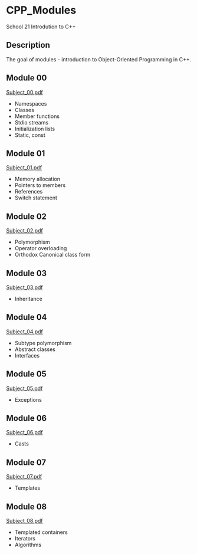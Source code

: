 # CPP_Modules
School 21 Introdution to C++

## Description
The goal of modules - introduction to Object-Oriented Programming in C++.

## Module 00

 [Subject_00.pdf](https://github.com/Ollietani/CPP_Modules/blob/master/Day00/cpp_0.subject.pdf)

- Namespaces
- Classes
- Member functions
- Stdio streams
- Initialization lists
- Static, const

## Module 01

[Subject_01.pdf](https://github.com/Ollietani/CPP_Modules/blob/master/Day01/cpp_1.subject.pdf)

- Memory allocation
- Pointers to members
- References
- Switch statement

## Module 02

[Subject_02.pdf](https://github.com/Ollietani/CPP_Modules/blob/master/Day02/cpp_2.subject.pdf)

- Polymorphism
- Operator overloading
- Orthodox Canonical class form

## Module 03

[Subject_03.pdf](https://github.com/Ollietani/CPP_Modules/blob/master/Day03/cpp_3.subject.pdf)

- Inheritance

## Module 04

[Subject_04.pdf](https://github.com/Ollietani/CPP_Modules/blob/master/Day04/cpp_4.subject.pdf)

- Subtype polymorphism
- Abstract classes
- Interfaces

## Module 05

[Subject_05.pdf](https://github.com/Ollietani/CPP_Modules/blob/master/Day05/cpp_5.subject.pdf)

- Exceptions

## Module 06

[Subject_06.pdf](https://github.com/Ollietani/CPP_Modules/blob/master/Day06/cpp_6.subject.pdf)

- Casts

## Module 07

[Subject_07.pdf](https://github.com/Ollietani/CPP_Modules/blob/master/Day07/cpp_7.subject.pdf)

- Templates

## Module 08

[Subject_08.pdf](https://github.com/Ollietani/CPP_Modules/blob/master/Day08/cpp_8.subject.pdf)

- Templated containers
- Iterators
- Algorithms


